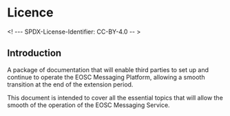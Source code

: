 # Licence

<! --- SPDX-License-Identifier: CC-BY-4.0  -- >

## Introduction

A package of documentation that will enable third parties to set up and continue to operate the EOSC Messaging Platform,
allowing a smooth transition at the end of the extension period.

This document is intended to cover all the essential topics that will allow the smooth of the operation of the EOSC Messaging Service.
